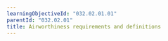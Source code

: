 ```yaml
---
learningObjectiveId: "032.02.01.01"
parentId: "032.02.01"
title: Airworthiness requirements and definitions
---
```

